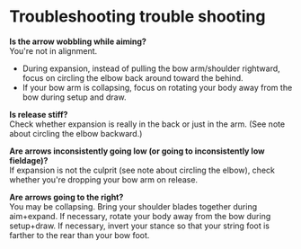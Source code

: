# Troubleshooting trouble shooting

**Is the arrow wobbling while aiming?**\
You're not in alignment.
* During expansion, instead of pulling the bow arm/shoulder rightward, focus on circling the elbow back around toward the behind.
* If your bow arm is collapsing, focus on rotating your body away from the bow during setup and draw.

**Is release stiff?**\
Check whether expansion is really in the back or just in the arm. (See note about circling the elbow backward.)

**Are arrows inconsistently going low (or going to inconsistently low fieldage)?**\
If expansion is not the culprit (see note about circling the elbow), check whether you're dropping your bow arm on release.

**Are arrows going to the right?**\
You may be collapsing. Bring your shoulder blades together during aim+expand. If necessary, rotate your body away from the bow during setup+draw. If necessary, invert your stance so that your string foot is farther to the rear than your bow foot.
